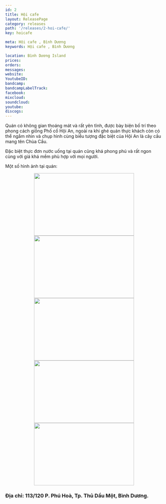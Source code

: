 ```yaml
---
id: 2
title: Hội cafe
layout: ReleasePage
category: releases
path: '/releases/2-hoi-cafe/'
key: hoicafe

meta: Hội cafe , Bình Dương
keywords: Hội cafe , Bình Dương

location: Bình Dương Island
prices: 
orders: 
messages:
website: 
YoutubeID: 
bandcamp: 
bandcampLabelTrack: 
facebook: 
mixcloud: 
soundcloud: 
youtube: 
discogs: 
---
```



Quán có không gian thoáng mát và rất yên tĩnh, được bày biện bố trí theo phong cách giống Phố cổ Hội An, ngoài ra khi ghé quán thực khách còn có thể ngắm nhìn và chụp hình cùng biểu tượng đặc biệt của Hội An là cây cầu mang tên Chùa Cầu.

Đặc biệt thực đơn nước uống tại quán cũng khá phong phú và rất ngon cùng với giá khá mềm phù hợp với mọi người.

Một số hình ảnh tại quán:

<div align="center"><img src="http://dulichbinhduong.org.vn/uploads/images/H%E1%BB%99i%20cafe1.jpg" width="320px" height="200px"></div>
<div align="center"><img src="http://dulichbinhduong.org.vn/uploads/images/H%E1%BB%99i%20cafe2.jpg" width="320px" height="200px"></div>
<div align="center"><img src="http://dulichbinhduong.org.vn/uploads/images/H%E1%BB%99i%20cafe3.jpg" width="320px" height="200px"></div>
<div align="center"><img src="http://dulichbinhduong.org.vn/uploads/images/H%E1%BB%99i%20cafe5.jpg" width="320px" height="200px"></div>
<div align="center"><img src="http://dulichbinhduong.org.vn/uploads/images/H%E1%BB%99i%20cafe4.jpg" width="320px" height="200px"></div>

<h3>Địa chỉ: 113/120 P. Phú Hoà, Tp. Thủ Dầu Một, Bình Dương.</h3>